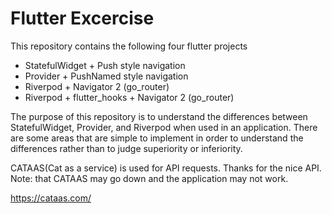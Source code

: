 # Flutter Excercise

This repository contains the following four flutter projects

* StatefulWidget + Push style navigation
* Provider + PushNamed style navigation
* Riverpod + Navigator 2 (go_router)
* Riverpod + flutter_hooks + Navigator 2 (go_router)

The purpose of this repository is to understand the differences between StatefulWidget, Provider, and Riverpod when used in an application.
There are some areas that are simple to implement in order to understand the differences rather than to judge superiority or inferiority.

CATAAS(Cat as a service) is used for API requests. Thanks for the nice API.
Note: that CATAAS may go down and the application may not work. 

https://cataas.com/

